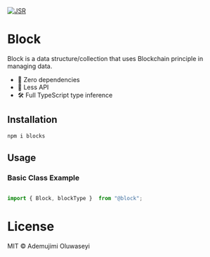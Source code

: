 [![JSR](https://jsr.io/badges/@vanilladb/main)](https://jsr.io/@vanilladb/main)

# Block

Block is a data structure/collection that uses Blockchain principle in managing data.

- 🚀 Zero dependencies
- 🔌 Less API
- 🛠️ Full TypeScript type inference

## Installation

```bash
npm i blocks
```

## Usage

### Basic Class Example
```typescript

import { Block, blockType }  from "@block";

```

# License

MIT © Ademujimi Oluwaseyi